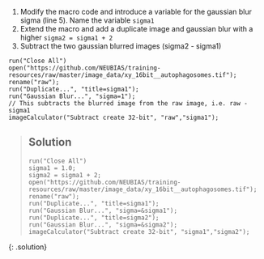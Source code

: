 
1. Modify the macro code and introduce a variable for the gaussian blur sigma (line 5). Name the variable `sigma1`
2. Extend the macro and add a duplicate image and gaussian blur with a higher `sigma2 = sigma1 + 2`
3. Subtract the two gaussian blurred images (sigma2 - sigma1)


```
run("Close All")
open("https://github.com/NEUBIAS/training-resources/raw/master/image_data/xy_16bit__autophagosomes.tif");
rename("raw");
run("Duplicate...", "title=sigma1");
run("Gaussian Blur...", "sigma=1");
// This subtracts the blurred image from the raw image, i.e. raw - sigma1
imageCalculator("Subtract create 32-bit", "raw","sigma1");
```

> ## Solution
> ```
> run("Close All")
> sigma1 = 1.0;
> sigma2 = sigma1 + 2;
> open("https://github.com/NEUBIAS/training-resources/raw/master/image_data/xy_16bit__autophagosomes.tif");
> rename("raw");
> run("Duplicate...", "title=sigma1");
> run("Gaussian Blur...", "sigma=&sigma1");
> run("Duplicate...", "title=sigma2");
> run("Gaussian Blur...", "sigma=&sigma2");
> imageCalculator("Subtract create 32-bit", "sigma1","sigma2");
> ```
{: .solution}

